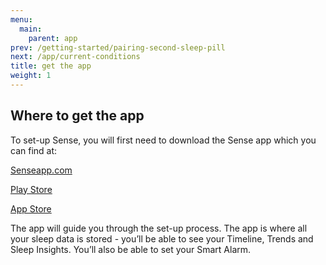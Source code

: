```yaml
---
menu:
  main:
    parent: app
prev: /getting-started/pairing-second-sleep-pill
next: /app/current-conditions
title: get the app
weight: 1
---
```


## Where to get the app


To set-up Sense, you will first need to download the Sense app which you can find at:

[Senseapp.com](hello.is)

[Play Store](https://play.google.com/store)

[App Store](https://itunes.apple.com/us/genre/ios/id36?mt=8)



The app will guide you through the set-up process. The app is where all your sleep data is stored - you’ll be able to see your Timeline, Trends and Sleep Insights. You’ll also be able to set your Smart Alarm.
